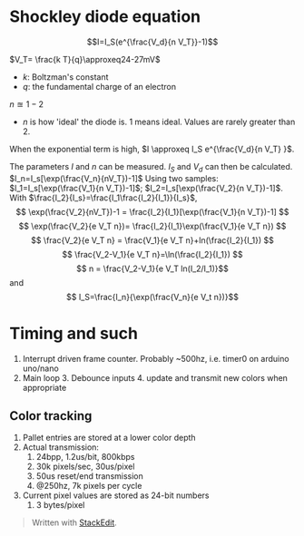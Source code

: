 
# Shockley diode equation

$$I=I_S(e^{\frac{V_d}{n V_T}}-1)$$

$V_T= \frac{k T}{q}\approxeq24-27mV$
* $k$: Boltzman's constant
* $q$: the fundamental charge of an electron

$n\approxeq 1-2$
* $n$ is how 'ideal' the diode is. 1 means ideal. Values are rarely greater than 2.

When the exponential term is high, $I \approxeq I_S e^{\frac{V_d}{n V_T} }$.

The parameters  $I$ and $n$ can be measured. $I_S$ and $V_d$ can then be calculated.
$I_n=I_s[\exp(\frac{V_n}{nV_T})-1]$
Using two samples:
$I_1=I_s[\exp(\frac{V_1}{n V_T})-1]$;  $I_2=I_s[\exp(\frac{V_2}{n V_T})-1]$.
With $\frac{I_2}{I_s}=\frac{I_1\frac{I_2}{I_1}}{I_s}$,
$$
\exp(\frac{V_2}{nV_T})-1 = \frac{I_2}{I_1}[\exp(\frac{V_1}{n V_T})-1]
$$$$
\exp(\frac{V_2}{e V_T n})= \frac{I_2}{I_1}\exp(\frac{V_1}{e  V_T n})
$$$$
\frac{V_2}{e V_T n} = \frac{V_1}{e V_T n}+ln(\frac{I_2}{I_1})
$$$$
\frac{V_2-V_1}{e V_T n}=\ln(\frac{I_2}{I_1})
$$$$
n = \frac{V_2-V_1}{e V_T ln(I_2/I_1)}$$
and $$
I_S=\frac{I_n}{\exp(\frac{V_n}{e V_t n})}$$



# Timing and such
1. Interrupt driven frame counter. Probably ~500hz, i.e. timer0 on arduino uno/nano
2. Main loop
	3. Debounce inputs
	4. update and transmit new colors when appropriate

## Color tracking
1. Pallet entries are stored at a lower color depth
2. Actual transmission:
	1. 24bpp, 1.2us/bit, 800kbps
	2. 30k pixels/sec, 30us/pixel
	3. 50us reset/end transmission
	4. @250hz, 7k pixels per cycle
3. Current pixel values are stored as 24-bit numbers
	1. 3 bytes/pixel

> Written with [StackEdit](https://stackedit.io/).
<!--stackedit_data:
eyJoaXN0b3J5IjpbLTQxMzY4MTExNl19
-->